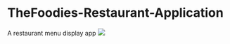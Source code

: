 # TheFoodies-Restaurant-Application
A restaurant menu  display app
<img src="images/res-1" >

<!-- ![image1](images/res-1.png)
![image1](images/res-2.png)
![image1](images/res-3.png) -->

